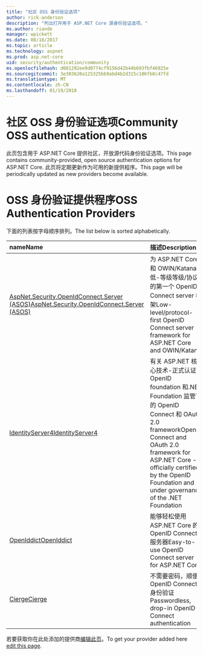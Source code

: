 ```yaml
---
title: "社区 OSS 身份验证选项"
author: rick-anderson
description: "列出打开用于 ASP.NET Core 源身份验证选项。"
ms.author: riande
manager: wpickett
ms.date: 08/18/2017
ms.topic: article
ms.technology: aspnet
ms.prod: asp.net-core
uid: security/authentication/community
ms.openlocfilehash: d081292ee9d0774cf9156d42b44b693fbf46925e
ms.sourcegitcommit: 3e303620a125325bb9abd4b2d315c106fb8c47fd
ms.translationtype: MT
ms.contentlocale: zh-CN
ms.lasthandoff: 01/19/2018
---
```

# <a name="community-oss-authentication-options"></a><span data-ttu-id="041c4-103">社区 OSS 身份验证选项</span><span class="sxs-lookup"><span data-stu-id="041c4-103">Community OSS authentication options</span></span>

<span data-ttu-id="041c4-104">此页包含用于 ASP.NET Core 提供社区，开放源代码身份验证选项。</span><span class="sxs-lookup"><span data-stu-id="041c4-104">This page contains community-provided, open source authentication options for ASP.NET Core.</span></span> <span data-ttu-id="041c4-105">此页将定期更新作为可用的新提供程序。</span><span class="sxs-lookup"><span data-stu-id="041c4-105">This page will be periodically updated as new providers become available.</span></span>

# <a name="oss-authentication-providers"></a><span data-ttu-id="041c4-106">OSS 身份验证提供程序</span><span class="sxs-lookup"><span data-stu-id="041c4-106">OSS Authentication Providers</span></span>

<span data-ttu-id="041c4-107">下面的列表按字母顺序排列。</span><span class="sxs-lookup"><span data-stu-id="041c4-107">The list below is sorted alphabetically.</span></span>

| <span data-ttu-id="041c4-108">name</span><span class="sxs-lookup"><span data-stu-id="041c4-108">Name</span></span> | <span data-ttu-id="041c4-109">描述</span><span class="sxs-lookup"><span data-stu-id="041c4-109">Description</span></span> |
|:--------------|:------------------|
| [<span data-ttu-id="041c4-110">AspNet.Security.OpenIdConnect.Server (ASOS)</span><span class="sxs-lookup"><span data-stu-id="041c4-110">AspNet.Security.OpenIdConnect.Server (ASOS)</span></span>](https://github.com/aspnet-contrib/AspNet.Security.OpenIdConnect.Server) | <span data-ttu-id="041c4-111">为 ASP.NET Core 和 OWIN/Katana 低-等级等级/协议的第一个 OpenID Connect server 框架</span><span class="sxs-lookup"><span data-stu-id="041c4-111">Low-level/protocol-first OpenID Connect server framework for ASP.NET Core and OWIN/Katana</span></span> |
| [<span data-ttu-id="041c4-112">IdentityServer4</span><span class="sxs-lookup"><span data-stu-id="041c4-112">IdentityServer4</span></span>](https://identityserver.io/) | <span data-ttu-id="041c4-113">有关 ASP.NET 核心技术-正式认证 OpenID foundation 和.NET Foundation 监管下的 OpenID Connect 和 OAuth 2.0 framework</span><span class="sxs-lookup"><span data-stu-id="041c4-113">OpenID Connect and OAuth 2.0 framework for ASP.NET Core - officially certified by the OpenID Foundation and under governance of the .NET Foundation</span></span> |
| [<span data-ttu-id="041c4-114">OpenIddict</span><span class="sxs-lookup"><span data-stu-id="041c4-114">OpenIddict</span></span>](https://github.com/openiddict/openiddict-core) | <span data-ttu-id="041c4-115">能够轻松使用 ASP.NET Core 的 OpenID Connect 服务器</span><span class="sxs-lookup"><span data-stu-id="041c4-115">Easy-to-use OpenID Connect server for ASP.NET Core</span></span>  |
| [<span data-ttu-id="041c4-116">Cierge</span><span class="sxs-lookup"><span data-stu-id="041c4-116">Cierge</span></span>](https://github.com/pwdless/Cierge) | <span data-ttu-id="041c4-117">不需要密码，顺便 OpenID Connect 身份验证</span><span class="sxs-lookup"><span data-stu-id="041c4-117">Passwordless, drop-in OpenID Connect authentication</span></span>   |

<span data-ttu-id="041c4-118">若要获取你在此处添加的提供商[编辑此页](https://github.com/login?return_to=https%3A%2F%2Fgithub.com%2Faspnet%2FDocs%2Fedit%2Fmaster%2Faspnetcore%2Fsecurity%2Fauthentication%2Fcommunity.md)。</span><span class="sxs-lookup"><span data-stu-id="041c4-118">To get your provider added here [edit this page](https://github.com/login?return_to=https%3A%2F%2Fgithub.com%2Faspnet%2FDocs%2Fedit%2Fmaster%2Faspnetcore%2Fsecurity%2Fauthentication%2Fcommunity.md).</span></span>
